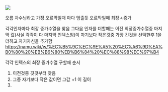![](Pasted%20image%2020240716094012.png)


오름 차수닝라고 가정
오르막일때 마다 멈출듯
오르막일때 최장ㅅ증가


각각인자마다 최장 증가수열을 찾음
그다음 인자를 더할때는 이전 최장증가수열중 마지막 값(사실 각각이 다 마지막 인덱스임)이 자기보다 작은것중 가장 긴것을 선택한후 1을 더하고 자기자신을 추가함
https://namu.wiki/w/%EC%B5%9C%EC%9E%A5%20%EC%A6%9D%EA%B0%80%20%EB%B6%80%EB%B6%84%20%EC%88%98%EC%97%B4


각각 인덱스의 최장 증가수열 구할때 순서
1) 이전것중 깃것부터 찾음
2) 그중 자기보다 작은 값이면 그값 +1 이 길이
3) 